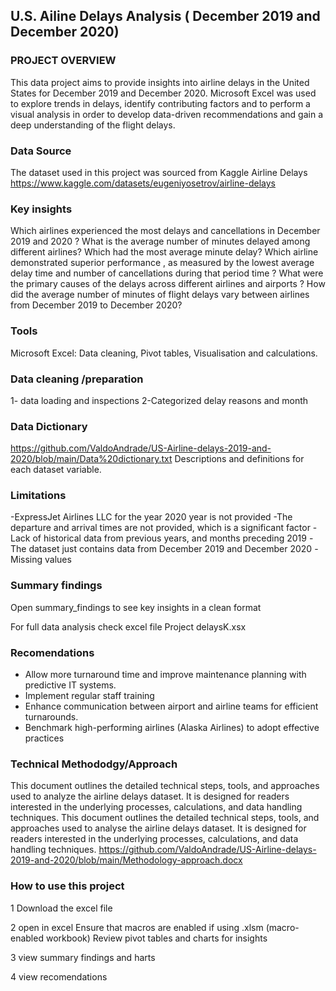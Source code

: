 ## U.S. Ailine Delays Analysis ( December 2019 and December 2020)

### PROJECT OVERVIEW
This data project aims to provide insights into airline delays in the United States for December 2019 and December  2020. 
Microsoft Excel was used to explore trends in delays, identify contributing factors and to perform a visual analysis in order to develop data-driven recommendations and gain a deep understanding of the flight delays.

### Data Source
The dataset used in this project was sourced from Kaggle 
Airline Delays 
https://www.kaggle.com/datasets/eugeniyosetrov/airline-delays

### Key insights 
Which airlines experienced the most delays and cancellations in December 2019 and 2020 ?
What is the average number of minutes delayed among different airlines? Which had the most average minute delay?
Which airline demonstrated superior performance , as measured by the lowest average delay time and number of cancellations  during that period time ?
What were the primary causes of the delays across different airlines and airports ? 
How did the average number of minutes of flight delays vary between airlines from December 2019 to December 2020?
### Tools 
Microsoft Excel: Data cleaning, Pivot tables, Visualisation and calculations.

### Data cleaning /preparation
1- data loading and inspections
2-Categorized delay reasons and month 

### Data Dictionary
https://github.com/ValdoAndrade/US-Airline-delays-2019-and-2020/blob/main/Data%20dictionary.txt Descriptions and definitions for each dataset variable.

### Limitations 
-ExpressJet Airlines LLC for the year 2020 year is not provided 
-The departure and arrival times  are not provided, which is a significant factor
-Lack of historical data from previous years, and months preceding  2019
-The dataset just contains data from December 2019 and December 2020
-Missing values 

### Summary findings
Open summary_findings to see key insights in a clean format

For full data analysis check excel file Project delaysK.xsx

### Recomendations
- Allow more turnaround time and improve maintenance planning with predictive IT systems.
- Implement regular staff training 
- Enhance communication between airport and airline teams for efficient turnarounds.
- Benchmark high-performing airlines (Alaska Airlines) to adopt effective practices

### Technical Methododgy/Approach
This document outlines the detailed technical steps, tools, and approaches used to analyze the airline delays dataset. 
It is designed for readers interested in the underlying processes, calculations, and data handling techniques.
This document outlines the detailed technical steps, tools, and approaches used to analyse the airline delays dataset. It is designed for readers interested in the underlying processes, calculations, and data handling techniques.
https://github.com/ValdoAndrade/US-Airline-delays-2019-and-2020/blob/main/Methodology-approach.docx

### How to use this project 
1 Download the excel file  

2 open in excel 
Ensure that macros are enabled if using .xlsm (macro-enabled workbook)
Review pivot tables and charts for insights

3 view summary findings and harts 

4 view recomendations
 

